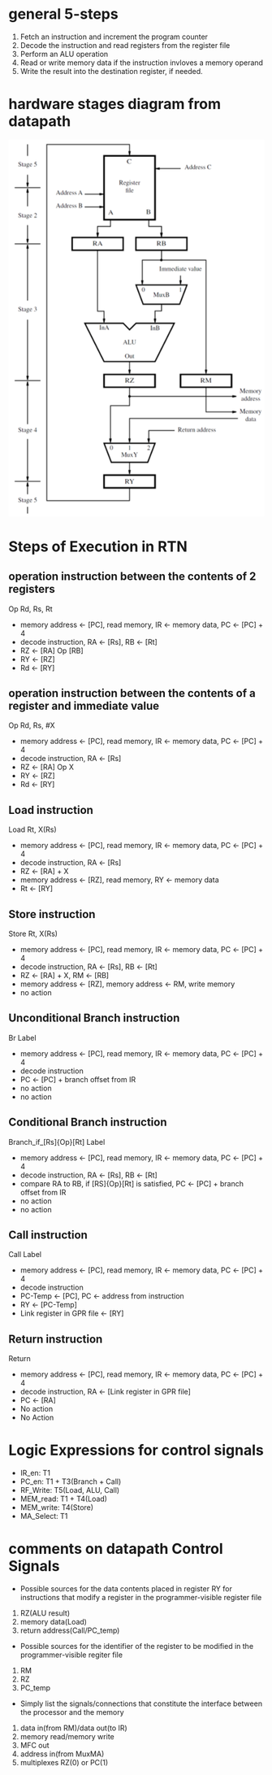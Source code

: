 # general 5-steps
1. Fetch an instruction and increment the program counter
2. Decode the instruction and read registers from the register file
3. Perform an ALU operation
4. Read or write memory data if the instruction invloves a memory operand
5. Write the result into the destination register, if needed.
# hardware stages diagram from datapath
![datapath](datapath.png)
# Steps of Execution in RTN
## operation instruction between the contents of 2 registers
Op Rd, Rs, Rt
- memory address <- [PC], read memory, IR <- memory data, PC <- [PC] + 4
- decode instruction, RA <- [Rs], RB <- [Rt]
- RZ <- [RA] Op [RB]
- RY <- [RZ]
- Rd <- [RY]
## operation instruction between the contents of a register and immediate value
Op Rd, Rs, #X
- memory address <- [PC], read memory, IR <- memory data, PC <- [PC] + 4
- decode instruction, RA <- [Rs]
- RZ <- [RA] Op X
- RY <- [RZ]
- Rd <- [RY]
## Load instruction
Load Rt, X(Rs)
- memory address <- [PC], read memory, IR <- memory data, PC <- [PC] + 4
- decode instruction, RA <- [Rs]
- RZ <- [RA] + X
- memory address <- [RZ], read memory, RY <- memory data
- Rt <- [RY]
## Store instruction
Store Rt, X(Rs)
- memory address <- [PC], read memory, IR <- memory data, PC <- [PC] + 4
- decode instruction, RA <- [Rs], RB <- [Rt]
- RZ <- [RA] + X, RM <- [RB]
- memory address <- [RZ], memory address <- RM, write memory
- no action
## Unconditional Branch instruction
Br Label
- memory address <- [PC], read memory, IR <- memory data, PC <- [PC] + 4
- decode instruction
- PC <- [PC] + branch offset from IR
- no action
- no action
## Conditional Branch instruction
Branch_if_[Rs]{Op}[Rt] Label
- memory address <- [PC], read memory, IR <- memory data, PC <- [PC] + 4
- decode instruction, RA <- [Rs], RB <- [Rt]
- compare RA to RB, if [RS]{Op}[Rt] is satisfied, PC <- [PC] + branch offset from IR
- no action
- no action
## Call instruction
Call Label
- memory address <- [PC], read memory, IR <- memory data, PC <- [PC] + 4
- decode instruction
- PC-Temp <- [PC], PC <- address from instruction
- RY <- [PC-Temp]
- Link register in GPR file <- [RY]
## Return instruction
Return
- memory address <- [PC], read memory, IR <- memory data, PC <- [PC] + 4
- decode instruction, RA <- [Link register in GPR file]
- PC <- [RA]
- No action
- No Action
# Logic Expressions for control signals
- IR_en: T1
- PC_en: T1 + T3(Branch + Call) 
- RF_Write: T5(Load, ALU, Call)
- MEM_read: T1 + T4(Load)
- MEM_write: T4(Store)
- MA_Select: T1
# comments on datapath Control Signals
- Possible sources for the data contents placed in register RY for instructions that modify a register in the programmer-visible register file
1. RZ(ALU result)
2. memory data(Load)
3. return address(Call/PC_temp)
- Possible sources for the identifier of the register to be modified in the programmer-visible regiter file
1. RM
2. RZ
3. PC_temp
- Simply list the signals/connections that constitute the interface between the processor and the memory
1. data in(from RM)/data out(to IR)
2. memory read/memory write
3. MFC out
4. address in(from MuxMA)
5. multiplexes RZ(0) or PC(1)